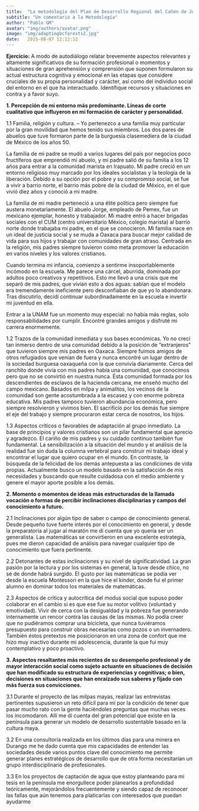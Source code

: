 ```yaml
---
title:  "La metodología del Plan de Desarrollo Regional del Cañón de Juchipila realizado por SEDAGRO, FAO y UACH"
subtitle: "Un comentario a la Metodología"
author: "Pablo GM"
avatar: "img/authors/avatar.png"
image: "img/adaptingbcforests2.jpg"
date:   2015-08-07 12:12:12
---
```


**Ejercicio:** A modo de autodiálogo relatar brevemente aspectos relevantes y altamente significativos de su formación profesional o momentos y situaciones de gran aprehensión y comprensión que suponen formularon su actual estructura cognitiva y emocional en las etapas que considere cruciales de su propia personalidad y carácter, así como del individuo social del entorno en el que ha interactuado. Identifique recursos y situaciones en contra y a favor suyo.

**1.	Percepción de mi entorno más predominante. Líneas de corte cualitativo que influyeron en mi formación de carácter y personalidad.**

1.1	Familia, religión y cultura. – Yo pertenezco a una familia muy particular por la gran movilidad que hemos tenido sus miembros. Los dos pares de abuelos que tuve formaron parte de la burguesía clasemediera de la ciudad de México de los años 50. 

La familia de mi padre se mudó a varios lugares del país por negocios poco fructíferos que emprendió mi abuelo, y mi padre salió de su familia a los 12 años para entrar a la comunidad marista en Irapuato. Mi padre creció en un entorno religioso muy marcado por los ideales socialistas y la teología de la liberación. Debido a su opción por el pobre y su compromiso social, se fue a vivir a barrio norte, el barrio más pobre de la ciudad de México, en el que vivió diez años y conoció a mi madre.

La familia de mi madre perteneció a una élite política pero siempre fue austera monetariamente. El abuelo Jorge, empleado de Pemex, fue un mexicano ejemplar, honesto y trabajador. Mi madre entró a hacer brigadas sociales con el CUM (centro universitario México, colegio marista) al barrio norte donde trabajaba mi padre, en el que se conocieron.
Mi familia nace en un ideal de justicia social y se muda a Oaxaca para buscar mejor calidad de vida para sus hijos y trabajar con comunidades de gran atraso. Centrada en la religión, mis padres siempre tuvieron como meta promover la educación en varios niveles y los valores cristianos.

Cuando termina mi infancia, comienzo a sentirme insoportablemente incómodo en la escuela. Me parece una cárcel, aburrida, dominada por adultos poco creativos y repetitivos. Esto me llevó a una crisis que me separó de mis padres, que vivían esto a dos aguas: sabían que el modelo era tremendamente ineficiente pero desconfiaban de que yo lo abandonara. Tras discutirlo, decidí continuar subordinadamente en la escuela e invertir mi juventud en ella. 

Entrar a la UNAM fue un momento muy especial: no había más reglas, solo responsabilidades por cumplir. Encontré grandes amigos y disfruté mi carrera enormemente.

1.2	Trazos de la comunidad inmediata y sus bases económicas. Yo no crecí tan inmerso dentro de una comunidad debido a la posición de “extranjeros” que tuvieron siempre mis padres en Oaxaca. Siempre fuimos amigos de otros refugiados que venían de fuera y nunca encontré un lugar dentro de la sociedad burguesa oaxaqueña con la que convivía diariamente. Cerca del ranchito donde vivía con mis padres había una comunidad, que conocimos pero que no se convirtió en nuestra nunca. Ésta comunidad formada por los descendientes de esclavos de la hacienda cercana, me enseñó mucho del campo mexicano. Basados en milpa y animalitos, los vecinos de la comunidad son gente acostumbrada a la escasez y con enorme pobreza educativa. Mis padres tampoco tuvieron abundancia económica, pero siempre resolvieron y vivimos bien. El sacrificio por los demás fue siempre el eje del trabajo y siempre procuraron estar cerca de nosotros, los hijos.

1.3	Aspectos críticos o favorables de adaptación al grupo inmediato. La base de principios y valores cristianos son un pilar fundamental que aprecio y agradezco. El cariño de mis padres y su cuidado continuo también fue fundamental. La sensibilización a la situación del mundo y el análisis de la realidad fue sin duda la columna vertebral para construir mi trabajo ideal y encontrar el lugar que quiero ocupar en el mundo. En contraste, la búsqueda de la felicidad de los demás antepuesta a las condiciones de vida propias. Actualmente busco un modelo basado en la satisfacción de mis necesidades y buscando que resulte cuidadosa con el medio ambiente y genere el mayor aporte posible a los demás.


**2.	Momento o momentos de ideas más estructuradas de la llamada vocación o formas de percibir inclinaciones disciplinarias y campos del conocimiento a futuro.**

2.1	Inclinaciones por algún tipo de saber o campo de conocimiento general. Desde pequeño tuve fuerte interés por el conocimiento en general, y desde la preparatoria al jugar al maratón me di cuenta que yo quería ser un generalista. Las matemáticas se convirtieron en una excelente estrategia, pues me dieron capacidad de análisis para navegar cualquier tipo de conocimiento que fuera pertinente.

2.2	Detonantes de estas inclinaciones y su nivel de significatividad. La gran pasión por la lectura y por los sistemas en general, la tuve desde chico, no sé de donde habrá surgido. El gusto por las matemáticas se podía ver desde la escuela Montessori en la que hice el kínder, donde fui el primer alumno en dominar todos los materiales de matemáticas.

2.3	Aspectos de crítica y autocrítica del modus social que supuso poder colaborar en el cambio si es que ese fue su motor volitivo (voluntad y emotividad). Vivir de cerca con la desigualdad y la pobreza fue generando internamente un rencor contra las causas de las mismas. No podía creer que no pudiéramos comprar una bicicleta, que nunca tuviéramos presupuesto para construir obras necesarias como pozos o un invernadero. También éstos pretextos me posicionaron en una zona de confort que me hizo muy inactivo durante mi adolescencia, durante la que fui muy contemplativo y poco proactivo.

**3.	Aspectos resaltantes más recientes de su desempeño profesional y de mayor interacción social como sujeto actuante en situaciones de decisión que han modificado su estructura de experiencias y cognitivas; o bien, decisiones en situaciones que han enraizado sus saberes y fijado con más fuerza sus convicciones.**

3.1	Durante el proyecto de las milpas mayas, realizar las entrevistas pertinentes supusieron un reto difícil para mí por la condición de tener que pasar mucho rato con la gente haciéndoles preguntas que muchas veces los incomodaron. Allí me di cuenta del gran potencial que existe en la península para generar un modelo de desarrollo sustentable basado en la cultura maya.

3.2	En una consultoría realizada en los últimos días para una minera en Durango me he dado cuenta que mis capacidades de entender las sociedades desde varios puntos clave del conocimiento me permite generar planes estratégicos de desarrollo que de otra forma necesitarían un grupo interdisciplinario de profesionales.

3.3	En los proyectos de captación de agua que estoy planteando para mi tesis en la península me enorgullece poder planearlos a profundidad teóricamente, mejorándolos frecuentemente y siendo capaz de reconocer las fallas que aún tenemos para platicarlas con interesados que puedan ayudarme


